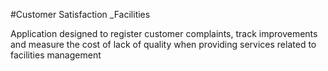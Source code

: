 #Customer Satisfaction _Facilities

Application designed to register customer complaints, track improvements and measure the cost of lack of quality when providing services related to facilities management
